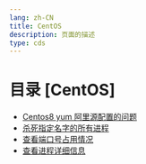 ```yaml
---
lang: zh-CN  
title: CentOS  
description: 页面的描述  
type: cds  
---
```



# 目录 [CentOS]

[dir.start]: <>

- [Centos8 yum 阿里源配置的问题](Centos8Yum阿里源配置的问题.md)  
- [杀死指定名字的所有进程](杀死指定名字的所有进程.md)  
- [查看端口号占用情况](查看端口号占用情况.md)  
- [查看进程详细信息](查看进程详细信息.md)  

[dir.end]: <>

<AdsbyGoogle slot="7889564278" layout="in-article"/>

<Comment></Comment>
